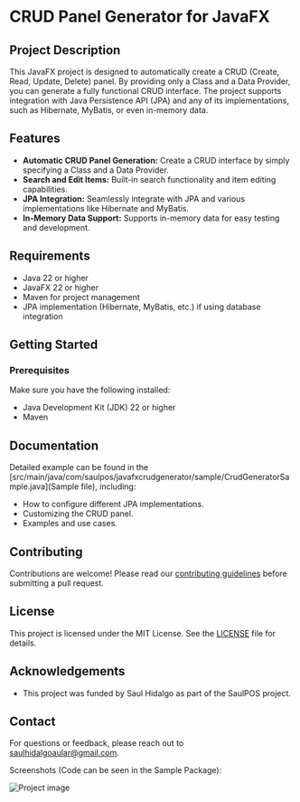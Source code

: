 # CRUD Panel Generator for JavaFX

## Project Description
This JavaFX project is designed to automatically create a CRUD (Create, Read, Update, Delete) panel. By providing only a Class and a Data Provider, you can generate a fully functional CRUD interface. The project supports integration with Java Persistence API (JPA) and any of its implementations, such as Hibernate, MyBatis, or even in-memory data.

## Features
- **Automatic CRUD Panel Generation:** Create a CRUD interface by simply specifying a Class and a Data Provider.
- **Search and Edit Items:** Built-in search functionality and item editing capabilities.
- **JPA Integration:** Seamlessly integrate with JPA and various implementations like Hibernate and MyBatis.
- **In-Memory Data Support:** Supports in-memory data for easy testing and development.

## Requirements
- Java 22 or higher
- JavaFX 22 or higher
- Maven for project management
- JPA implementation (Hibernate, MyBatis, etc.) if using database integration

## Getting Started
### Prerequisites
Make sure you have the following installed:
- Java Development Kit (JDK) 22 or higher
- Maven

## Documentation
Detailed example can be found in the [src/main/java/com/saulpos/javafxcrudgenerator/sample/CrudGeneratorSample.java](Sample file), including:
- How to configure different JPA implementations.
- Customizing the CRUD panel.
- Examples and use cases.

## Contributing
Contributions are welcome! Please read our [contributing guidelines](CONTRIBUTING.md) before submitting a pull request.

## License
This project is licensed under the MIT License. See the [LICENSE](LICENSE) file for details.

## Acknowledgements
- This project was funded by Saul Hidalgo as part of the SaulPOS project.

## Contact
For questions or feedback, please reach out to [saulhidalgoaular@gmail.com](mailto:saulhidalgoaular@gmail.com).


Screenshots (Code can be seen in the Sample Package):

![Project image](https://user-images.githubusercontent.com/125213550/218573836-55fea625-5872-48a2-a398-427f8561dffc.png)
